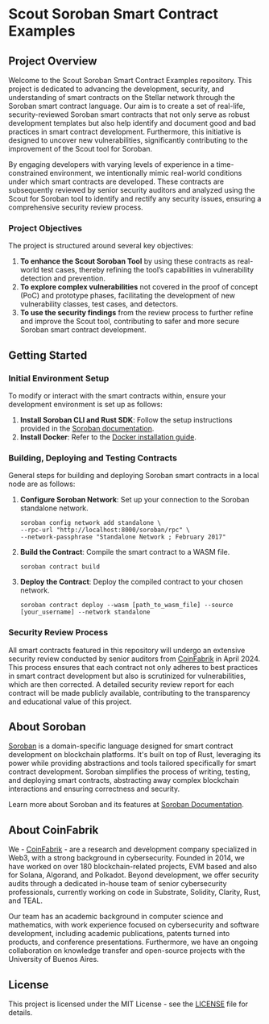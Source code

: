 # Scout Soroban Smart Contract Examples

## Project Overview

Welcome to the Scout Soroban Smart Contract Examples repository. This project is dedicated to advancing the development, security, and understanding of smart contracts on the Stellar network through the Soroban smart contract language. Our aim is to create a set of real-life, security-reviewed Soroban smart contracts that not only serve as robust development templates but also help identify and document good and bad practices in smart contract development. Furthermore, this initiative is designed to uncover new vulnerabilities, significantly contributing to the improvement of the Scout tool for Soroban.

By engaging developers with varying levels of experience in a time-constrained environment, we intentionally mimic real-world conditions under which smart contracts are developed. These contracts are subsequently reviewed by senior security auditors and analyzed using the Scout for Soroban tool to identify and rectify any security issues, ensuring a comprehensive security review process.

### Project Objectives

The project is structured around several key objectives:

1. **To enhance the Scout Soroban Tool** by using these contracts as real-world test cases, thereby refining the tool’s capabilities in vulnerability detection and prevention.
2. **To explore complex vulnerabilities** not covered in the proof of concept (PoC) and prototype phases, facilitating the development of new vulnerability classes, test cases, and detectors.
3. **To use the security findings** from the review process to further refine and improve the Scout tool, contributing to safer and more secure Soroban smart contract development.

## Getting Started

### Initial Environment Setup

To modify or interact with the smart contracts within, ensure your development environment is set up as follows:

1. **Install Soroban CLI and Rust SDK**: Follow the setup instructions provided in the [Soroban documentation](https://soroban.stellar.org/docs/getting-started/setup).
2. **Install Docker**: Refer to the [Docker installation guide](https://docs.docker.com/get-docker/).

### Building, Deploying and Testing Contracts

General steps for building and deploying Soroban smart contracts in a local node are as follows:

1. **Configure Soroban Network**: Set up your connection to the Soroban standalone network.

	```console
	soroban config network add standalone \
   	--rpc-url "http://localhost:8000/soroban/rpc" \
   	--network-passphrase "Standalone Network ; February 2017"
	```

2. **Build the Contract**: Compile the smart contract to a WASM file.

	```console
	soroban contract build
	```

3. **Deploy the Contract**: Deploy the compiled contract to your chosen network.

	```console
	soroban contract deploy --wasm [path_to_wasm_file] --source [your_username] --network standalone
	```

### Security Review Process

All smart contracts featured in this repository will undergo an extensive security review conducted by senior auditors from [CoinFabrik](https://www.coinfabrik.com/) in April 2024. This  process ensures that each contract not only adheres to best practices in smart contract development but also is scrutinized for vulnerabilities, which are then corrected. A detailed security review report for each contract will be made publicly available, contributing to the transparency and educational value of this project.

## About Soroban

[Soroban](https://soroban-lang.github.io/) is a domain-specific language designed for smart contract development on blockchain platforms. It's built on top of Rust, leveraging its power while providing abstractions and tools tailored specifically for smart contract development. Soroban simplifies the process of writing, testing, and deploying smart contracts, abstracting away complex blockchain interactions and ensuring correctness and security.

Learn more about Soroban and its features at [Soroban Documentation](https://soroban.stellar.org/docs/).

## About CoinFabrik

We - [CoinFabrik](https://www.coinfabrik.com/) - are a research and development company specialized in Web3, with a strong background in cybersecurity. Founded in 2014, we have worked on over 180 blockchain-related projects, EVM based and also for Solana, Algorand, and Polkadot. Beyond development, we offer security audits through a dedicated in-house team of senior cybersecurity professionals, currently working on code in Substrate, Solidity, Clarity, Rust, and TEAL.

Our team has an academic background in computer science and mathematics, with work experience focused on cybersecurity and software development, including academic publications, patents turned into products, and conference presentations. Furthermore, we have an ongoing collaboration on knowledge transfer and open-source projects with the University of Buenos Aires.


## License

This project is licensed under the MIT License - see the [LICENSE](LICENSE) file for details.




